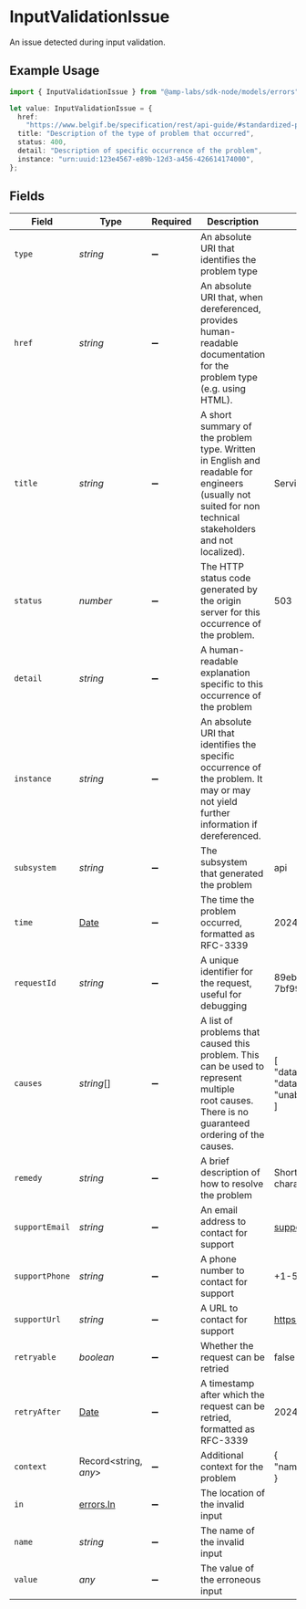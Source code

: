 # InputValidationIssue

An issue detected during input validation.


## Example Usage

```typescript
import { InputValidationIssue } from "@amp-labs/sdk-node/models/errors";

let value: InputValidationIssue = {
  href:
    "https://www.belgif.be/specification/rest/api-guide/#standardized-problem-types",
  title: "Description of the type of problem that occurred",
  status: 400,
  detail: "Description of specific occurrence of the problem",
  instance: "urn:uuid:123e4567-e89b-12d3-a456-426614174000",
};
```

## Fields

| Field                                                                                                                                                     | Type                                                                                                                                                      | Required                                                                                                                                                  | Description                                                                                                                                               | Example                                                                                                                                                   |
| --------------------------------------------------------------------------------------------------------------------------------------------------------- | --------------------------------------------------------------------------------------------------------------------------------------------------------- | --------------------------------------------------------------------------------------------------------------------------------------------------------- | --------------------------------------------------------------------------------------------------------------------------------------------------------- | --------------------------------------------------------------------------------------------------------------------------------------------------------- |
| `type`                                                                                                                                                    | *string*                                                                                                                                                  | :heavy_minus_sign:                                                                                                                                        | An absolute URI that identifies the problem type                                                                                                          |                                                                                                                                                           |
| `href`                                                                                                                                                    | *string*                                                                                                                                                  | :heavy_minus_sign:                                                                                                                                        | An absolute URI that, when dereferenced, provides human-readable documentation for the problem type (e.g. using HTML).                                    |                                                                                                                                                           |
| `title`                                                                                                                                                   | *string*                                                                                                                                                  | :heavy_minus_sign:                                                                                                                                        | A short summary of the problem type. Written in English and readable for engineers (usually not suited for non technical stakeholders and not localized). | Service Unavailable                                                                                                                                       |
| `status`                                                                                                                                                  | *number*                                                                                                                                                  | :heavy_minus_sign:                                                                                                                                        | The HTTP status code generated by the origin server for this occurrence of the problem.                                                                   | 503                                                                                                                                                       |
| `detail`                                                                                                                                                  | *string*                                                                                                                                                  | :heavy_minus_sign:                                                                                                                                        | A human-readable explanation specific to this occurrence of the problem                                                                                   |                                                                                                                                                           |
| `instance`                                                                                                                                                | *string*                                                                                                                                                  | :heavy_minus_sign:                                                                                                                                        | An absolute URI that identifies the specific occurrence of the problem. It may or may not yield further information if dereferenced.                      |                                                                                                                                                           |
| `subsystem`                                                                                                                                               | *string*                                                                                                                                                  | :heavy_minus_sign:                                                                                                                                        | The subsystem that generated the problem                                                                                                                  | api                                                                                                                                                       |
| `time`                                                                                                                                                    | [Date](https://developer.mozilla.org/en-US/docs/Web/JavaScript/Reference/Global_Objects/Date)                                                             | :heavy_minus_sign:                                                                                                                                        | The time the problem occurred, formatted as RFC-3339                                                                                                      | 2024-04-22T18:55:28.456076Z                                                                                                                               |
| `requestId`                                                                                                                                               | *string*                                                                                                                                                  | :heavy_minus_sign:                                                                                                                                        | A unique identifier for the request, useful for debugging                                                                                                 | 89eb1ffb-2a54-4105-aaae-7bf990f1aa69#87715                                                                                                                |
| `causes`                                                                                                                                                  | *string*[]                                                                                                                                                | :heavy_minus_sign:                                                                                                                                        | A list of problems that caused this problem. This can be used to represent multiple<br/>root causes. There is no guaranteed ordering of the causes.<br/>  | [<br/>"database connection failed",<br/>"database query failed",<br/>"unable to fetch user"<br/>]                                                         |
| `remedy`                                                                                                                                                  | *string*                                                                                                                                                  | :heavy_minus_sign:                                                                                                                                        | A brief description of how to resolve the problem                                                                                                         | Shorten your input to be under 100 characters                                                                                                             |
| `supportEmail`                                                                                                                                            | *string*                                                                                                                                                  | :heavy_minus_sign:                                                                                                                                        | An email address to contact for support                                                                                                                   | support@withampersand.com                                                                                                                                 |
| `supportPhone`                                                                                                                                            | *string*                                                                                                                                                  | :heavy_minus_sign:                                                                                                                                        | A phone number to contact for support                                                                                                                     | +1-555-555-5555                                                                                                                                           |
| `supportUrl`                                                                                                                                              | *string*                                                                                                                                                  | :heavy_minus_sign:                                                                                                                                        | A URL to contact for support                                                                                                                              | https://withampersand.com/support                                                                                                                         |
| `retryable`                                                                                                                                               | *boolean*                                                                                                                                                 | :heavy_minus_sign:                                                                                                                                        | Whether the request can be retried                                                                                                                        | false                                                                                                                                                     |
| `retryAfter`                                                                                                                                              | [Date](https://developer.mozilla.org/en-US/docs/Web/JavaScript/Reference/Global_Objects/Date)                                                             | :heavy_minus_sign:                                                                                                                                        | A timestamp after which the request can be retried, formatted as RFC-3339                                                                                 | 2024-04-22T18:55:28.456076Z                                                                                                                               |
| `context`                                                                                                                                                 | Record<string, *any*>                                                                                                                                     | :heavy_minus_sign:                                                                                                                                        | Additional context for the problem                                                                                                                        | {<br/>"name": "Rick Sanchez"<br/>}                                                                                                                        |
| `in`                                                                                                                                                      | [errors.In](../../models/errors/in.md)                                                                                                                    | :heavy_minus_sign:                                                                                                                                        | The location of the invalid input                                                                                                                         |                                                                                                                                                           |
| `name`                                                                                                                                                    | *string*                                                                                                                                                  | :heavy_minus_sign:                                                                                                                                        | The name of the invalid input                                                                                                                             |                                                                                                                                                           |
| `value`                                                                                                                                                   | *any*                                                                                                                                                     | :heavy_minus_sign:                                                                                                                                        | The value of the erroneous input                                                                                                                          |                                                                                                                                                           |